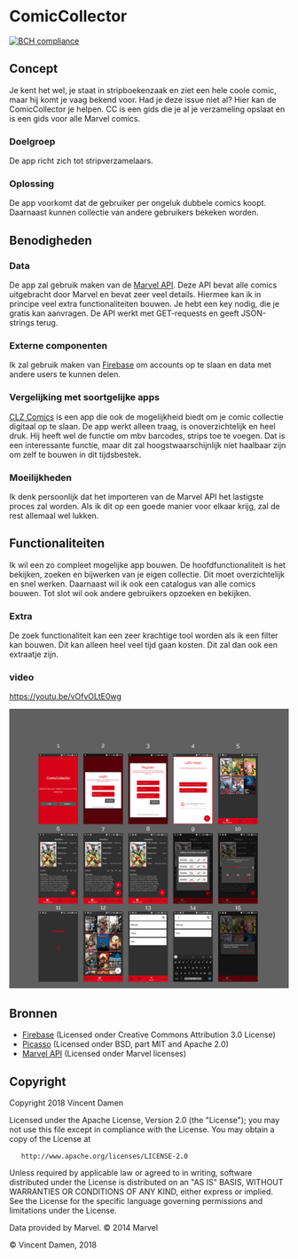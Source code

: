 # ComicCollector
[![BCH compliance](https://bettercodehub.com/edge/badge/vincentdamen/ComicCollector?branch=master)](https://bettercodehub.com/)
## Concept
Je kent het wel, je staat in stripboekenzaak en ziet een hele coole comic, maar hij komt je vaag bekend voor. Had je deze issue niet al? Hier kan de ComicCollector je helpen. CC is een gids die je al je verzameling opslaat en is een gids voor alle Marvel comics. 
### Doelgroep
De app richt zich tot stripverzamelaars.
### Oplossing
De app voorkomt dat de gebruiker per ongeluk dubbele comics koopt. Daarnaast kunnen collectie van andere gebruikers bekeken worden.

## Benodigheden
### Data
De app zal gebruik maken van de [Marvel API](https://developer.marvel.com/). Deze API bevat alle comics uitgebracht door Marvel en bevat zeer veel details. Hiermee kan ik in principe veel extra functionaliteiten bouwen. Je hebt een key nodig, die je gratis kan aanvragen. De API werkt met GET-requests en geeft JSON-strings terug.
### Externe componenten
Ik zal gebruik maken van [Firebase](https://firebase.google.com/) om accounts op te slaan en data met andere users te kunnen delen.
### Vergelijking met soortgelijke apps
[CLZ Comics](https://play.google.com/store/apps/details?id=com.collectorz.javamobile.android.comics&hl=en&rdid=com.collectorz.javamobile.android.comics) is een app die ook de mogelijkheid biedt om je comic collectie digitaal op te slaan. De app werkt alleen traag, is onoverzichtelijk en heel druk. Hij heeft wel de functie om mbv barcodes, strips toe te voegen. Dat is een interessante functie, maar dit zal hoogstwaarschijnlijk niet haalbaar zijn om zelf te bouwen in dit tijdsbestek.
### Moeilijkheden
Ik denk persoonlijk dat het importeren van de Marvel API het lastigste proces zal worden. Als ik dit op een goede manier voor elkaar krijg, zal de rest allemaal wel lukken.

## Functionaliteiten
Ik wil een zo compleet mogelijke app bouwen. De hoofdfunctionaliteit is het bekijken, zoeken en bijwerken van je eigen collectie. Dit moet overzichtelijk en snel werken. Daarnaast wil ik ook een catalogus van alle comics bouwen. Tot slot wil ook andere gebruikers opzoeken en bekijken. 
### Extra 
De zoek functionaliteit kan een zeer krachtige tool worden als ik een filter kan bouwen. Dit kan alleen heel veel tijd gaan kosten. Dit zal dan ook een extraatje zijn.
### video
https://youtu.be/vOfvOLtE0wg

![overview results](doc/overviewScreens.png)


## Bronnen
- [Firebase](https://firebase.google.com/) (Licensed onder Creative Commons Attribution 3.0 License)
- [Picasso](http://square.github.io/picasso/) (Licensed onder BSD, part MIT and Apache 2.0)
- [Marvel API](https://developer.marvel.com)  (Licensed onder Marvel licenses)

## Copyright
  Copyright 2018 Vincent Damen  

   Licensed under the Apache License, Version 2.0 (the "License");
   you may not use this file except in compliance with the License.
   You may obtain a copy of the License at

       http://www.apache.org/licenses/LICENSE-2.0

   Unless required by applicable law or agreed to in writing, software
   distributed under the License is distributed on an "AS IS" BASIS,
   WITHOUT WARRANTIES OR CONDITIONS OF ANY KIND, either express or implied.
   See the License for the specific language governing permissions and
   limitations under the License.


Data provided by Marvel. © 2014 Marvel

 © Vincent Damen, 2018



